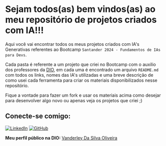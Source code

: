 # Sejam todos(as) bem vindos(as) ao meu repositório de projetos criados com IA!!!

Aqui você vai encontrar todos os meus projetos criados com IA's Generativas referentes ao Bootcamp `Santander 2024 - Fundamentos de IAs para Devs`. 

Cada pasta é referente a um projeto que criei no Bootcamp com o auxilio dos professores da <a href="">DIO</a>, em cada uma é encontrado um arquivo `README.md` com todos os links, nomes das IA's utilizadas e uma breve descrição de como usei cada ferramenta para criar os materiais disponibilizados nesse repositório.

Fique a vontade para fazer um fork e usar os materiais acima como desejar para desenvolver algo novo ou apenas veja os projetos que criei ;)

## Conecte-se comigo:

[![LinkedIn](https://img.shields.io/badge/-LinkedIn-000?style=for-the-badge&logo=linkedin&logoColor=blue)](https://www.linkedin.com/in/vanderley-oliveira/)
[![GitHub](https://img.shields.io/badge/GitHub-100000?style=for-the-badge&logo=github&logoColor=white)](https://github.com/VanderleyOliveira)

**Meu perfil público na DIO:** <a href="https://www.dio.me/users/vanderleyoliv21">Vanderley Da Silva Oliveira</a>